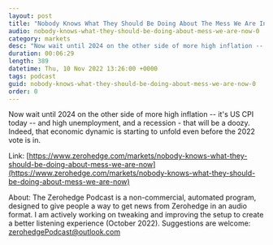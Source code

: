 ```yaml
---
layout: post
title: "Nobody Knows What They Should Be Doing About The Mess We Are In Now"
audio: nobody-knows-what-they-should-be-doing-about-mess-we-are-now-0
category: markets
desc: "Now wait until 2024 on the other side of more high inflation -- it's US CPI today -- and high unemployment, and a recession - that will be a doozy. Indeed, that economic dynamic is starting to unfold even before the 2022 vote is in."
duration: 00:06:29
length: 389
datetime: Thu, 10 Nov 2022 13:26:00 +0000
tags: podcast
guid: nobody-knows-what-they-should-be-doing-about-mess-we-are-now-0
order: 0
---
```

Now wait until 2024 on the other side of more high inflation -- it's US CPI today -- and high unemployment, and a recession - that will be a doozy. Indeed, that economic dynamic is starting to unfold even before the 2022 vote is in.

Link: [https://www.zerohedge.com/markets/nobody-knows-what-they-should-be-doing-about-mess-we-are-now](https://www.zerohedge.com/markets/nobody-knows-what-they-should-be-doing-about-mess-we-are-now)

About: The Zerohedge Podcast is a non-commercial, automated program, designed to give people a way to get news from Zerohedge in an audio format.  I am actively working on tweaking and improving the setup to create a better listening experience (October 2022).  Suggestions are welcome: [zerohedgePodcast@outlook.com](mailto:zerohedgePodcast@outlook.com)